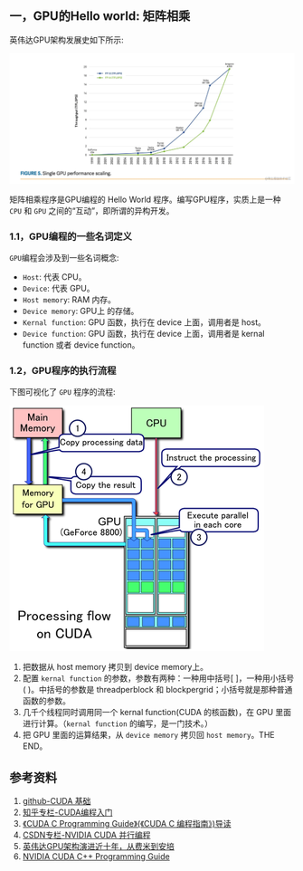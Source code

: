 ## 一，GPU的Hello world: 矩阵相乘
英伟达GPU架构发展史如下所示:

![英伟达gpu架构发展史](../data/images/gpu_programming/英伟达gpu架构发展史.png)

矩阵相乘程序是GPU编程的 Hello World 程序。编写GPU程序，实质上是一种 `CPU` 和 `GPU` 之间的“互动”，即所谓的异构开发。

### 1.1，GPU编程的一些名词定义

`GPU`编程会涉及到一些名词概念:
- `Host`: 代表 CPU。
- `Device`: 代表 GPU。
- `Host memory`: RAM 内存。
- `Device memory`: GPU上 的存储。
- `Kernal function`: GPU 函数，执行在 device 上面，调用者是 host。
- `Device function`: GPU 函数，执行在 device 上面，调用者是 kernal function 或者 device function。

### 1.2，GPU程序的执行流程

下图可视化了 `GPU` 程序的流程:

![GPU程序的流程](../data/images/gpu_programming/GPU程序的流程.png)

1. 把数据从 host memory 拷贝到 device memory上。
2. 配置 `kernal function` 的参数，参数有两种：一种用中括号[ ]，一种用小括号( )。中括号的参数是 threadperblock 和 blockpergrid；小括号就是那种普通函数的参数。
3. 几千个线程同时调用同一个 kernal function(CUDA 的核函数)，在 GPU 里面进行计算。（`kernal function` 的编写，是一门技术。）
4. 把 GPU 里面的运算结果，从 `device memory` 拷贝回 `host memory`。THE END。


## 参考资料

1. [github-CUDA 基础](https://github.com/Tony-Tan/CUDA_Freshman)
2. [知乎专栏-CUDA编程入门](https://www.zhihu.com/column/c_1188568938097819648)
3. [《CUDA C Programming Guide》(《CUDA C 编程指南》)导读](https://zhuanlan.zhihu.com/p/53773183)
4. [CSDN专栏-NVIDIA CUDA 并行编程](https://blog.csdn.net/sunmc1204953974/category_6156113.html)
5. [英伟达GPU架构演进近十年，从费米到安培](https://zhuanlan.zhihu.com/p/413145211)
6. [NVIDIA CUDA C++ Programming Guide](https://docs.nvidia.com/cuda/cuda-c-programming-guide/index.html)